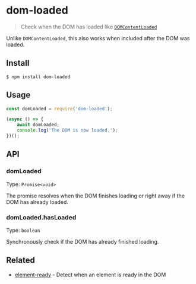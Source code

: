 # dom-loaded

> Check when the DOM has loaded like [`DOMContentLoaded`](https://developer.mozilla.org/en/docs/Web/Events/DOMContentLoaded)

Unlike `DOMContentLoaded`, this also works when included after the DOM was loaded.


## Install

```
$ npm install dom-loaded
```


## Usage

```js
const domLoaded = require('dom-loaded');

(async () => {
	await domLoaded;
	console.log('The DOM is now loaded.');
})();
```


## API

### domLoaded

Type: `Promise<void>`

The promise resolves when the DOM finishes loading or right away if the DOM has already loaded.

### domLoaded.hasLoaded

Type: `boolean`

Synchronously check if the DOM has already finished loading.


## Related

- [element-ready](https://github.com/sindresorhus/element-ready) - Detect when an element is ready in the DOM
